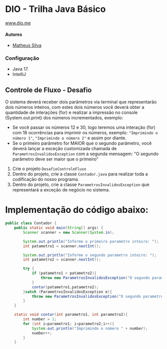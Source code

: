 # DIO - Trilha Java Básico
www.dio.me

#### Autores
- [Matheus Silva](https://github.com/Math012)

### Configuração

- Java 17.
- IntelliJ

## Controle de Fluxo - Desafio


O sistema deverá receber dois parâmetros via terminal que representarão dois números inteiros, com estes dois números você deverá obter a quantidade de interações (for) e realizar a impressão no console (System.out.print) dos números incrementados, exemplo:

* Se você passar os números 12 e 30, logo teremos uma interação (for) com 18 ocorrências para imprimir os números, exemplo: `"Imprimindo o número 1"`, `"Imprimindo o número 2"` e assim por diante.
* Se o primeiro parâmetro for MAIOR que o segundo parâmetro, você deverá lançar a exceção customizada chamada de `ParametrosInvalidosException` com a segunda mensagem: "O segundo parâmetro deve ser maior que o primeiro"   


1. Crie o projeto `DesafioControleFluxo`
2. Dentro do projeto, crie a classe `Contador.java` para realizar toda a codificação do nosso programa.
3. Dentro do projeto, crie a classe `ParametrosInvalidosException` que representará a exceção de negócio no sistema. 

# Implementação do código abaixo: 

```java
public class Contador {
    public static void main(String[] args) {
        Scanner scanner = new Scanner(System.in);

        System.out.println("Informe o primeiro parametro inteiro: ");
        int patametro1 = scanner.nextInt();

        System.out.println("Informe o segundo parametro inteiro: ");
        int patametro2 = scanner.nextInt();

        try {
            if (patametro1 > patametro2){
                throw new ParametrosInvalidosException("O segundo parametro deve ser maior que o primeiro");
            }
            contar(patametro1,patametro2);
        }catch (ParametrosInvalidosException e){
            throw new ParametrosInvalidosException("O segundo parametro deve ser maior que o primeiro");
        }
    }

    static void contar(int parametro1, int parametro2){
        int number = 1;
        for (int i=parametro1; i<parametro2;i++){
            System.out.println("Imprimindo o número " + number);
            number++;
        }
    }
```
